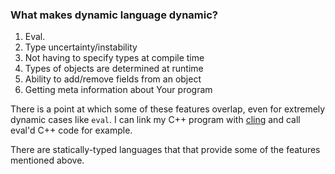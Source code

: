 ### What makes dynamic language dynamic?
1. Eval.
2. Type uncertainty/instability
3. Not having to specify types at compile time
4. Types of objects are determined at runtime
4. Ability to add/remove fields from an object
5. Getting meta information about Your program

There is a point at which some of these features overlap, even for extremely dynamic cases like `eval`. I can link my C++ program with [cling](https://github.com/root-project/cling) and call eval'd C++ code for example.

There are statically-typed languages that that provide some of the features mentioned above.
